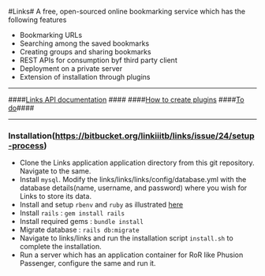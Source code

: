 #Links#
A free, open-sourced online bookmarking service which has the following features
  

 - Bookmarking URLs
 - Searching among the saved bookmarks
 - Creating groups and sharing bookmarks
 - REST APIs for consumption byf third party  client
 - Deployment on a private server
 - Extension of installation through plugins


----------
####[Links API documentation](https://bitbucket.org/linkiiitb/links/wiki/Links%20API%20documentation) ####
####[How to create plugins](https://bytebucket.org/linkiiitb/links/raw/dd93805750416576a9832bc77561546381a41d14/documentation/Design/Plugin%20Architecture/PluginArchitecture.pdf)
####[To do](https://bitbucket.org/linkiiitb/links/issues?status=new&status=open)####

----------
### Installation(https://bitbucket.org/linkiiitb/links/issue/24/setup-process)

  * Clone the Links application application directory from this git repository. Navigate to the same.
  * Install `mysql`. Modify the links/links/links/config/database.yml with the database details(name, username, and password) where you wish for Links to store its data.
  * Install and setup `rbenv` and `ruby` as illustrated [here](https://github.com/sstephenson/rbenv#installation)
  * Install `rails` : `gem install rails`
  * Install required gems : `bundle install`
  * Migrate database : `rails db:migrate`
  * Navigate to links/links and run the installation script `install.sh` to complete the installation.
  * Run a server which has an application container for RoR like Phusion Passenger, configure the same and run it.
